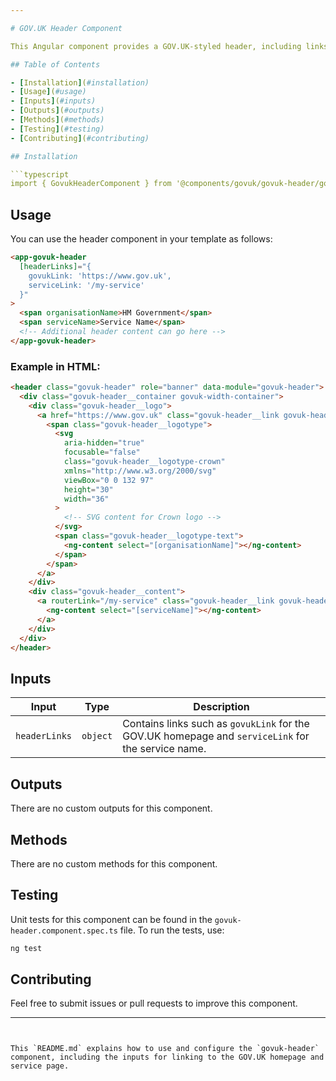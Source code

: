 ```yaml
---

# GOV.UK Header Component

This Angular component provides a GOV.UK-styled header, including links to the GOV.UK homepage, service name, and additional content slots for service and organizational details.

## Table of Contents

- [Installation](#installation)
- [Usage](#usage)
- [Inputs](#inputs)
- [Outputs](#outputs)
- [Methods](#methods)
- [Testing](#testing)
- [Contributing](#contributing)

## Installation

```typescript
import { GovukHeaderComponent } from '@components/govuk/govuk-header/govuk-header.component';
```

## Usage

You can use the header component in your template as follows:

```html
<app-govuk-header
  [headerLinks]="{
    govukLink: 'https://www.gov.uk',
    serviceLink: '/my-service'
  }"
>
  <span organisationName>HM Government</span>
  <span serviceName>Service Name</span>
  <!-- Additional header content can go here -->
</app-govuk-header>
```

### Example in HTML:

```html
<header class="govuk-header" role="banner" data-module="govuk-header">
  <div class="govuk-header__container govuk-width-container">
    <div class="govuk-header__logo">
      <a href="https://www.gov.uk" class="govuk-header__link govuk-header__link--homepage">
        <span class="govuk-header__logotype">
          <svg
            aria-hidden="true"
            focusable="false"
            class="govuk-header__logotype-crown"
            xmlns="http://www.w3.org/2000/svg"
            viewBox="0 0 132 97"
            height="30"
            width="36"
          >
            <!-- SVG content for Crown logo -->
          </svg>
          <span class="govuk-header__logotype-text">
            <ng-content select="[organisationName]"></ng-content>
          </span>
        </span>
      </a>
    </div>
    <div class="govuk-header__content">
      <a routerLink="/my-service" class="govuk-header__link govuk-header__service-name">
        <ng-content select="[serviceName]"></ng-content>
      </a>
    </div>
  </div>
</header>
```

## Inputs

| Input         | Type     | Description                                                                                        |
| ------------- | -------- | -------------------------------------------------------------------------------------------------- |
| `headerLinks` | `object` | Contains links such as `govukLink` for the GOV.UK homepage and `serviceLink` for the service name. |

## Outputs

There are no custom outputs for this component.

## Methods

There are no custom methods for this component.

## Testing

Unit tests for this component can be found in the `govuk-header.component.spec.ts` file. To run the tests, use:

```bash
ng test
```

## Contributing

Feel free to submit issues or pull requests to improve this component.

---
```


This `README.md` explains how to use and configure the `govuk-header` component, including the inputs for linking to the GOV.UK homepage and service page.
